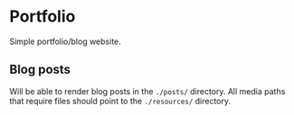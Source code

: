 # Portfolio

Simple portfolio/blog website.

## Blog posts

Will be able to render blog posts in the `./posts/` directory. All media paths that require files should point to the `./resources/` directory.
